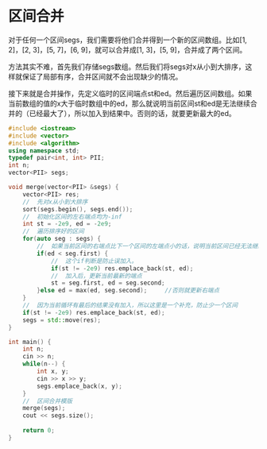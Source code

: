 # 区间合并

对于任何一个区间segs，我们需要将他们合并得到一个新的区间数组。比如[1, 2]，[2, 3]，[5, 7]，[6, 9]，就可以合并成[1, 3]，[5, 9]，合并成了两个区间。

方法其实不难，首先我们存储segs数组。然后我们将segs对x从小到大排序，这样就保证了局部有序，合并区间就不会出现缺少的情况。

接下来就是合并操作，先定义临时的区间端点st和ed。然后遍历区间数组。如果当前数组的值的x大于临时数组中的ed，那么就说明当前区间st和ed是无法继续合并的（已经最大了），所以加入到结果中。否则的话，就要更新最大的ed。

```c++
#include <iostream>
#include <vector>
#include <algorithm>
using namespace std;
typedef pair<int, int> PII;
int n;
vector<PII> segs;

void merge(vector<PII> &segs) {
    vector<PII> res;
    //  先对x从小到大排序
    sort(segs.begin(), segs.end());
    //  初始化区间的左右端点均为-inf
    int st = -2e9, ed = -2e9;
    //  遍历排序好的区间
    for(auto seg : segs) {
        //  如果当前区间的右端点比下一个区间的左端点小的话，说明当前区间已经无法继续合并，加入到结果
        if(ed < seg.first) {
            //  这个if判断是防止误加入。
            if(st != -2e9) res.emplace_back(st, ed);
            //  加入后，更新当前最新的端点
            st = seg.first, ed = seg.second;
        }else ed = max(ed, seg.second);     //否则就更新右端点
    }
    //  因为当前循环有最后的结果没有加入，所以这里是一个补充，防止少一个区间
    if(st != -2e9) res.emplace_back(st, ed);
    segs = std::move(res);
}

int main() {
    int n;
    cin >> n;
    while(n--) {
        int x, y;
        cin >> x >> y;
        segs.emplace_back(x, y);
    }
    //  区间合并模版
    merge(segs);
    cout << segs.size();
    
    return 0;
}
```

